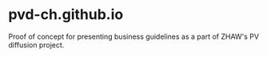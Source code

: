 # pvd-ch.github.io
Proof of concept for presenting business guidelines as a part of ZHAW's PV diffusion project.
